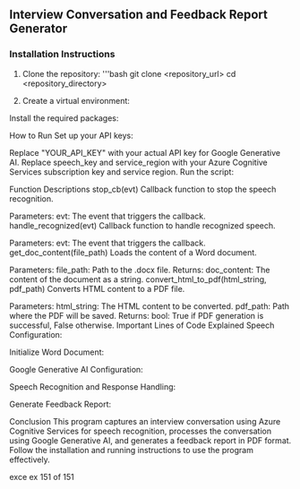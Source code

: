 ## Interview Conversation and Feedback Report Generator
### Installation Instructions
1. Clone the repository:
'''bash
git clone <repository_url>
cd <repository_directory>

2. Create a virtual environment:

Install the required packages:

How to Run
Set up your API keys:

Replace "YOUR_API_KEY" with your actual API key for Google Generative AI.
Replace speech_key and service_region with your Azure Cognitive Services subscription key and service region.
Run the script:

Function Descriptions
stop_cb(evt)
Callback function to stop the speech recognition.

Parameters:
evt: The event that triggers the callback.
handle_recognized(evt)
Callback function to handle recognized speech.

Parameters:
evt: The event that triggers the callback.
get_doc_content(file_path)
Loads the content of a Word document.

Parameters:
file_path: Path to the .docx file.
Returns:
doc_content: The content of the document as a string.
convert_html_to_pdf(html_string, pdf_path)
Converts HTML content to a PDF file.

Parameters:
html_string: The HTML content to be converted.
pdf_path: Path where the PDF will be saved.
Returns:
bool: True if PDF generation is successful, False otherwise.
Important Lines of Code Explained
Speech Configuration:

Initialize Word Document:

Google Generative AI Configuration:

Speech Recognition and Response Handling:

Generate Feedback Report:

Conclusion
This program captures an interview conversation using Azure Cognitive Services for speech recognition, processes the conversation using Google Generative AI, and generates a feedback report in PDF format. Follow the installation and running instructions to use the program effectively.

exce
ex
151 of 151
